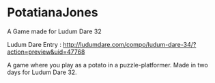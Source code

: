 # PotatianaJones
A Game made for Ludum Dare 32

Ludum Dare Entry : http://ludumdare.com/compo/ludum-dare-34/?action=preview&uid=47768

A game where you play as a potato in a puzzle-platformer. Made in two days for Ludum Dare 32.
